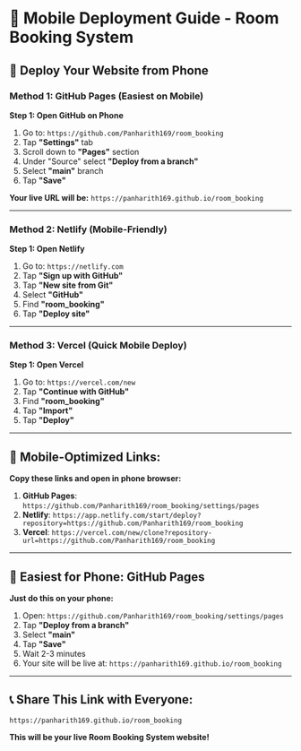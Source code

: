 # 📱 Mobile Deployment Guide - Room Booking System

## 🚀 **Deploy Your Website from Phone**

### **Method 1: GitHub Pages (Easiest on Mobile)**

**Step 1: Open GitHub on Phone**
1. Go to: `https://github.com/Panharith169/room_booking`
2. Tap **"Settings"** tab
3. Scroll down to **"Pages"** section
4. Under "Source" select **"Deploy from a branch"**
5. Select **"main"** branch
6. Tap **"Save"**

**Your live URL will be:**
`https://panharith169.github.io/room_booking`

---

### **Method 2: Netlify (Mobile-Friendly)**

**Step 1: Open Netlify**
1. Go to: `https://netlify.com`
2. Tap **"Sign up with GitHub"**
3. Tap **"New site from Git"**
4. Select **"GitHub"**
5. Find **"room_booking"**
6. Tap **"Deploy site"**

---

### **Method 3: Vercel (Quick Mobile Deploy)**

**Step 1: Open Vercel**
1. Go to: `https://vercel.com/new`
2. Tap **"Continue with GitHub"**
3. Find **"room_booking"**
4. Tap **"Import"**
5. Tap **"Deploy"**

---

## 📱 **Mobile-Optimized Links:**

**Copy these links and open in phone browser:**

1. **GitHub Pages**: `https://github.com/Panharith169/room_booking/settings/pages`
2. **Netlify**: `https://app.netlify.com/start/deploy?repository=https://github.com/Panharith169/room_booking`
3. **Vercel**: `https://vercel.com/new/clone?repository-url=https://github.com/Panharith169/room_booking`

---

## 🎯 **Easiest for Phone: GitHub Pages**

**Just do this on your phone:**
1. Open: `https://github.com/Panharith169/room_booking/settings/pages`
2. Tap **"Deploy from a branch"**
3. Select **"main"**
4. Tap **"Save"**
5. Wait 2-3 minutes
6. Your site will be live at: `https://panharith169.github.io/room_booking`

---

## 📞 **Share This Link with Everyone:**
`https://panharith169.github.io/room_booking`

**This will be your live Room Booking System website!**
